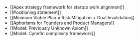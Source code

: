 - [[Apex strategy framework for startup work alignment]]
- [[Positioning statement]]
- [[Minimum Viable Plan = Risk Mitigation + Goal Invalidation]]
- [[Aphorisms for Founders and Product Managers]]
- [[Model: Previously Unknown Axiom]]
- [[Model: Cynefin complexity framework]]